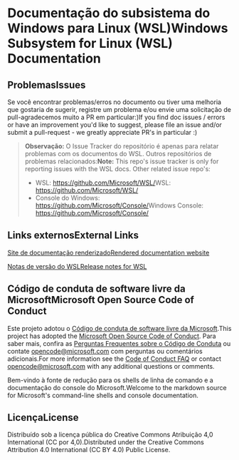 # <a name="windows-subsystem-for-linux-wsl-documentation"></a><span data-ttu-id="c91fb-101">Documentação do subsistema do Windows para Linux (WSL)</span><span class="sxs-lookup"><span data-stu-id="c91fb-101">Windows Subsystem for Linux (WSL) Documentation</span></span>

## <a name="issues"></a><span data-ttu-id="c91fb-102">Problemas</span><span class="sxs-lookup"><span data-stu-id="c91fb-102">Issues</span></span>
<span data-ttu-id="c91fb-103">Se você encontrar problemas/erros no documento ou tiver uma melhoria que gostaria de sugerir, registre um problema e/ou envie uma solicitação de pull-agradecemos muito a PR em particular:)</span><span class="sxs-lookup"><span data-stu-id="c91fb-103">If you find doc issues / errors or have an improvement you'd like to suggest, please file an issue and/or submit a pull-request - we greatly appreciate PR's in particular :)</span></span>

> <span data-ttu-id="c91fb-104">**Observação:** O Issue Tracker do repositório é apenas para relatar problemas com os documentos do WSL. Outros repositórios de problemas relacionados:</span><span class="sxs-lookup"><span data-stu-id="c91fb-104">**Note:** This repo's issue tracker is only for reporting issues with the WSL docs. Other related issue repo's:</span></span>
> * <span data-ttu-id="c91fb-105">WSL: https://github.com/Microsoft/WSL/</span><span class="sxs-lookup"><span data-stu-id="c91fb-105">WSL: https://github.com/Microsoft/WSL/</span></span>
> * <span data-ttu-id="c91fb-106">Console do Windows: https://github.com/Microsoft/Console/</span><span class="sxs-lookup"><span data-stu-id="c91fb-106">Windows Console: https://github.com/Microsoft/Console/</span></span>

## <a name="external-links"></a><span data-ttu-id="c91fb-107">Links externos</span><span class="sxs-lookup"><span data-stu-id="c91fb-107">External Links</span></span>

[<span data-ttu-id="c91fb-108">Site de documentação renderizado</span><span class="sxs-lookup"><span data-stu-id="c91fb-108">Rendered documentation website</span></span>](https://docs.microsoft.com/windows/wsl/) 

[<span data-ttu-id="c91fb-109">Notas de versão do WSL</span><span class="sxs-lookup"><span data-stu-id="c91fb-109">Release notes for WSL</span></span>](https://docs.microsoft.com/en-us/windows/wsl/release-notes)

## <a name="microsoft-open-source-code-of-conduct"></a><span data-ttu-id="c91fb-110">Código de conduta de software livre da Microsoft</span><span class="sxs-lookup"><span data-stu-id="c91fb-110">Microsoft Open Source Code of Conduct</span></span>

<span data-ttu-id="c91fb-111">Este projeto adotou o [Código de conduta de software livre da Microsoft](https://opensource.microsoft.com/codeofconduct/).</span><span class="sxs-lookup"><span data-stu-id="c91fb-111">This project has adopted the [Microsoft Open Source Code of Conduct](https://opensource.microsoft.com/codeofconduct/).</span></span>
<span data-ttu-id="c91fb-112">Para saber mais, confira as [Perguntas Frequentes sobre o Código de Conduta](https://opensource.microsoft.com/codeofconduct/faq/) ou contate [opencode@microsoft.com](mailto:opencode@microsoft.com) com perguntas ou comentários adicionais.</span><span class="sxs-lookup"><span data-stu-id="c91fb-112">For more information see the [Code of Conduct FAQ](https://opensource.microsoft.com/codeofconduct/faq/) or contact [opencode@microsoft.com](mailto:opencode@microsoft.com) with any additional questions or comments.</span></span>

<span data-ttu-id="c91fb-113">Bem-vindo à fonte de redução para os shells de linha de comando e a documentação do console do Microsoft.</span><span class="sxs-lookup"><span data-stu-id="c91fb-113">Welcome to the markdown source for Microsoft's command-line shells and console documentation.</span></span>

## <a name="license"></a><span data-ttu-id="c91fb-114">Licença</span><span class="sxs-lookup"><span data-stu-id="c91fb-114">License</span></span>
<span data-ttu-id="c91fb-115">Distribuído sob a licença pública do Creative Commons Atribuição 4,0 International (CC por 4,0).</span><span class="sxs-lookup"><span data-stu-id="c91fb-115">Distributed under the Creative Commons Attribution 4.0 International (CC BY 4.0) Public License.</span></span>
